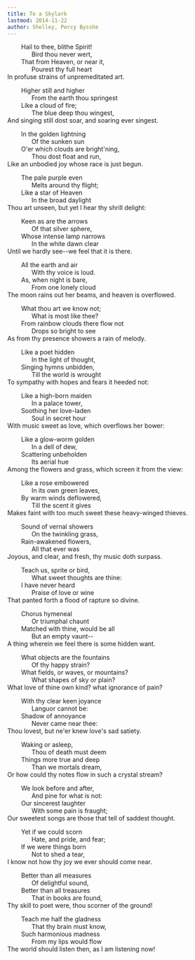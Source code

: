 ```yaml
---
title: To a Skylark
lastmod: 2014-11-22
author: Shelley, Percy Bysshe
---
```

&nbsp;&nbsp;&nbsp; &nbsp;&nbsp;&nbsp; Hail to thee, blithe Spirit!  
&nbsp;&nbsp;&nbsp; &nbsp;&nbsp;&nbsp; &nbsp;&nbsp;&nbsp; &nbsp; Bird thou never wert,  
&nbsp;&nbsp;&nbsp; &nbsp;&nbsp;&nbsp; That from Heaven, or near it,  
&nbsp;&nbsp;&nbsp; &nbsp;&nbsp;&nbsp; &nbsp;&nbsp;&nbsp; &nbsp; Pourest thy full heart  
In profuse strains of unpremeditated art.  

&nbsp;&nbsp;&nbsp; &nbsp;&nbsp;&nbsp; Higher still and higher  
&nbsp;&nbsp;&nbsp; &nbsp;&nbsp;&nbsp; &nbsp;&nbsp;&nbsp; &nbsp; From the earth thou springest  
&nbsp;&nbsp;&nbsp; &nbsp;&nbsp;&nbsp; Like a cloud of fire;  
&nbsp;&nbsp;&nbsp; &nbsp;&nbsp;&nbsp; &nbsp;&nbsp;&nbsp; &nbsp; The blue deep thou wingest,  
And singing still dost soar, and soaring ever singest.  

&nbsp;&nbsp;&nbsp; &nbsp;&nbsp;&nbsp; In the golden lightning  
&nbsp;&nbsp;&nbsp; &nbsp;&nbsp;&nbsp; &nbsp;&nbsp;&nbsp; &nbsp; Of the sunken sun  
&nbsp;&nbsp;&nbsp; &nbsp;&nbsp;&nbsp; O'er which clouds are bright'ning,  
&nbsp;&nbsp;&nbsp; &nbsp;&nbsp;&nbsp; &nbsp;&nbsp;&nbsp; &nbsp; Thou dost float and run,  
Like an unbodied joy whose race is just begun.  

&nbsp;&nbsp;&nbsp; &nbsp;&nbsp;&nbsp; The pale purple even  
&nbsp;&nbsp;&nbsp; &nbsp;&nbsp;&nbsp; &nbsp;&nbsp;&nbsp; &nbsp; Melts around thy flight;  
&nbsp;&nbsp;&nbsp; &nbsp;&nbsp;&nbsp; Like a star of Heaven  
&nbsp;&nbsp;&nbsp; &nbsp;&nbsp;&nbsp; &nbsp;&nbsp;&nbsp; &nbsp; In the broad daylight  
Thou art unseen, but yet I hear thy shrill delight:  

&nbsp;&nbsp;&nbsp; &nbsp;&nbsp;&nbsp; Keen as are the arrows  
&nbsp;&nbsp;&nbsp; &nbsp;&nbsp;&nbsp; &nbsp;&nbsp;&nbsp; &nbsp; Of that silver sphere,  
&nbsp;&nbsp;&nbsp; &nbsp;&nbsp;&nbsp; Whose intense lamp narrows  
&nbsp;&nbsp;&nbsp; &nbsp;&nbsp;&nbsp; &nbsp;&nbsp;&nbsp; &nbsp; In the white dawn clear  
Until we hardly see--we feel that it is there.  

&nbsp;&nbsp;&nbsp; &nbsp;&nbsp;&nbsp; All the earth and air  
&nbsp;&nbsp;&nbsp; &nbsp;&nbsp;&nbsp; &nbsp;&nbsp;&nbsp; &nbsp; With thy voice is loud.  
&nbsp;&nbsp;&nbsp; &nbsp;&nbsp;&nbsp; As, when night is bare,  
&nbsp;&nbsp;&nbsp; &nbsp;&nbsp;&nbsp; &nbsp;&nbsp;&nbsp; &nbsp; From one lonely cloud  
The moon rains out her beams, and heaven is overflowed.  

&nbsp;&nbsp;&nbsp; &nbsp;&nbsp;&nbsp; What thou art we know not;  
&nbsp;&nbsp;&nbsp; &nbsp;&nbsp;&nbsp; &nbsp;&nbsp;&nbsp; &nbsp; What is most like thee?  
&nbsp;&nbsp;&nbsp; &nbsp;&nbsp;&nbsp; From rainbow clouds there flow not  
&nbsp;&nbsp;&nbsp; &nbsp;&nbsp;&nbsp; &nbsp;&nbsp;&nbsp; &nbsp; Drops so bright to see  
As from thy presence showers a rain of melody.  

&nbsp;&nbsp;&nbsp; &nbsp;&nbsp;&nbsp; Like a poet hidden  
&nbsp;&nbsp;&nbsp; &nbsp;&nbsp;&nbsp; &nbsp;&nbsp;&nbsp; &nbsp; In the light of thought,  
&nbsp;&nbsp;&nbsp; &nbsp;&nbsp;&nbsp; Singing hymns unbidden,  
&nbsp;&nbsp;&nbsp; &nbsp;&nbsp;&nbsp; &nbsp;&nbsp;&nbsp; &nbsp; Till the world is wrought  
To sympathy with hopes and fears it heeded not:  

&nbsp;&nbsp;&nbsp; &nbsp;&nbsp;&nbsp; Like a high-born maiden  
&nbsp;&nbsp;&nbsp; &nbsp;&nbsp;&nbsp; &nbsp;&nbsp;&nbsp; &nbsp; In a palace tower,  
&nbsp;&nbsp;&nbsp; &nbsp;&nbsp;&nbsp; Soothing her love-laden  
&nbsp;&nbsp;&nbsp; &nbsp;&nbsp;&nbsp; &nbsp;&nbsp;&nbsp; &nbsp; Soul in secret hour  
With music sweet as love, which overflows her bower:  

&nbsp;&nbsp;&nbsp; &nbsp;&nbsp;&nbsp; Like a glow-worm golden  
&nbsp;&nbsp;&nbsp; &nbsp;&nbsp;&nbsp; &nbsp;&nbsp;&nbsp; &nbsp; In a dell of dew,  
&nbsp;&nbsp;&nbsp; &nbsp;&nbsp;&nbsp; Scattering unbeholden  
&nbsp;&nbsp;&nbsp; &nbsp;&nbsp;&nbsp; &nbsp;&nbsp;&nbsp; &nbsp; Its aerial hue  
Among the flowers and grass, which screen it from the view:  

&nbsp;&nbsp;&nbsp; &nbsp;&nbsp;&nbsp; Like a rose embowered  
&nbsp;&nbsp;&nbsp; &nbsp;&nbsp;&nbsp; &nbsp;&nbsp;&nbsp; &nbsp; In its own green leaves,  
&nbsp;&nbsp;&nbsp; &nbsp;&nbsp;&nbsp; By warm winds deflowered,  
&nbsp;&nbsp;&nbsp; &nbsp;&nbsp;&nbsp; &nbsp;&nbsp;&nbsp; &nbsp; Till the scent it gives  
Makes faint with too much sweet these heavy-winged thieves.  

&nbsp;&nbsp;&nbsp; &nbsp;&nbsp;&nbsp; Sound of vernal showers  
&nbsp;&nbsp;&nbsp; &nbsp;&nbsp;&nbsp; &nbsp;&nbsp;&nbsp; &nbsp; On the twinkling grass,  
&nbsp;&nbsp;&nbsp; &nbsp;&nbsp;&nbsp; Rain-awakened flowers,  
&nbsp;&nbsp;&nbsp; &nbsp;&nbsp;&nbsp; &nbsp;&nbsp;&nbsp; &nbsp; All that ever was  
Joyous, and clear, and fresh, thy music doth surpass.  

&nbsp;&nbsp;&nbsp; &nbsp;&nbsp;&nbsp; Teach us, sprite or bird,  
&nbsp;&nbsp;&nbsp; &nbsp;&nbsp;&nbsp; &nbsp;&nbsp;&nbsp; &nbsp; What sweet thoughts are thine:  
&nbsp;&nbsp;&nbsp; &nbsp;&nbsp;&nbsp; I have never heard  
&nbsp;&nbsp;&nbsp; &nbsp;&nbsp;&nbsp; &nbsp;&nbsp;&nbsp; &nbsp; Praise of love or wine  
That panted forth a flood of rapture so divine.  

&nbsp;&nbsp;&nbsp; &nbsp;&nbsp;&nbsp; Chorus hymeneal  
&nbsp;&nbsp;&nbsp; &nbsp;&nbsp;&nbsp; &nbsp;&nbsp;&nbsp; &nbsp; Or triumphal chaunt  
&nbsp;&nbsp;&nbsp; &nbsp;&nbsp;&nbsp; Matched with thine, would be all  
&nbsp;&nbsp;&nbsp; &nbsp;&nbsp;&nbsp; &nbsp;&nbsp;&nbsp; &nbsp; But an empty vaunt--  
A thing wherein we feel there is some hidden want.  

&nbsp;&nbsp;&nbsp; &nbsp;&nbsp;&nbsp; What objects are the fountains  
&nbsp;&nbsp;&nbsp; &nbsp;&nbsp;&nbsp; &nbsp;&nbsp;&nbsp; &nbsp; Of thy happy strain?  
&nbsp;&nbsp;&nbsp; &nbsp;&nbsp;&nbsp; What fields, or waves, or mountains?  
&nbsp;&nbsp;&nbsp; &nbsp;&nbsp;&nbsp; &nbsp;&nbsp;&nbsp; &nbsp; What shapes of sky or plain?  
What love of thine own kind? what ignorance of pain?  

&nbsp;&nbsp;&nbsp; &nbsp;&nbsp;&nbsp; With thy clear keen joyance  
&nbsp;&nbsp;&nbsp; &nbsp;&nbsp;&nbsp; &nbsp;&nbsp;&nbsp; &nbsp; Languor cannot be:  
&nbsp;&nbsp;&nbsp; &nbsp;&nbsp;&nbsp; Shadow of annoyance  
&nbsp;&nbsp;&nbsp; &nbsp;&nbsp;&nbsp; &nbsp;&nbsp;&nbsp; &nbsp; Never came near thee:  
Thou lovest, but ne'er knew love's sad satiety.  

&nbsp;&nbsp;&nbsp; &nbsp;&nbsp;&nbsp; Waking or asleep,  
&nbsp;&nbsp;&nbsp; &nbsp;&nbsp;&nbsp; &nbsp;&nbsp;&nbsp; &nbsp; Thou of death must deem  
&nbsp;&nbsp;&nbsp; &nbsp;&nbsp;&nbsp; Things more true and deep  
&nbsp;&nbsp;&nbsp; &nbsp;&nbsp;&nbsp; &nbsp;&nbsp;&nbsp; &nbsp; Than we mortals dream,  
Or how could thy notes flow in such a crystal stream?  

&nbsp;&nbsp;&nbsp; &nbsp;&nbsp;&nbsp; We look before and after,  
&nbsp;&nbsp;&nbsp; &nbsp;&nbsp;&nbsp; &nbsp;&nbsp;&nbsp; &nbsp; And pine for what is not:  
&nbsp;&nbsp;&nbsp; &nbsp;&nbsp;&nbsp; Our sincerest laughter  
&nbsp;&nbsp;&nbsp; &nbsp;&nbsp;&nbsp; &nbsp;&nbsp;&nbsp; &nbsp; With some pain is fraught;  
Our sweetest songs are those that tell of saddest thought.  

&nbsp;&nbsp;&nbsp; &nbsp;&nbsp;&nbsp; Yet if we could scorn  
&nbsp;&nbsp;&nbsp; &nbsp;&nbsp;&nbsp; &nbsp;&nbsp;&nbsp; &nbsp; Hate, and pride, and fear;  
&nbsp;&nbsp;&nbsp; &nbsp;&nbsp;&nbsp; If we were things born  
&nbsp;&nbsp;&nbsp; &nbsp;&nbsp;&nbsp; &nbsp;&nbsp;&nbsp; &nbsp; Not to shed a tear,  
I know not how thy joy we ever should come near.  

&nbsp;&nbsp;&nbsp; &nbsp;&nbsp;&nbsp; Better than all measures  
&nbsp;&nbsp;&nbsp; &nbsp;&nbsp;&nbsp; &nbsp;&nbsp;&nbsp; &nbsp; Of delightful sound,  
&nbsp;&nbsp;&nbsp; &nbsp;&nbsp;&nbsp; Better than all treasures  
&nbsp;&nbsp;&nbsp; &nbsp;&nbsp;&nbsp; &nbsp;&nbsp;&nbsp; &nbsp; That in books are found,  
Thy skill to poet were, thou scorner of the ground!  

&nbsp;&nbsp;&nbsp; &nbsp;&nbsp;&nbsp; Teach me half the gladness  
&nbsp;&nbsp;&nbsp; &nbsp;&nbsp;&nbsp; &nbsp;&nbsp;&nbsp; &nbsp; That thy brain must know,  
&nbsp;&nbsp;&nbsp; &nbsp;&nbsp;&nbsp; Such harmonious madness  
&nbsp;&nbsp;&nbsp; &nbsp;&nbsp;&nbsp; &nbsp;&nbsp;&nbsp; &nbsp; From my lips would flow  
The world should listen then, as I am listening now!  

